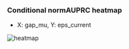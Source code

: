 ### Conditional normAUPRC heatmap

- X: gap_mu, Y: eps_current

![heatmap](/home/elicer/project_0814_2/results/20250814-135410/holdout/conditional_heatmap_gap_mu_vs_eps_current.png)
